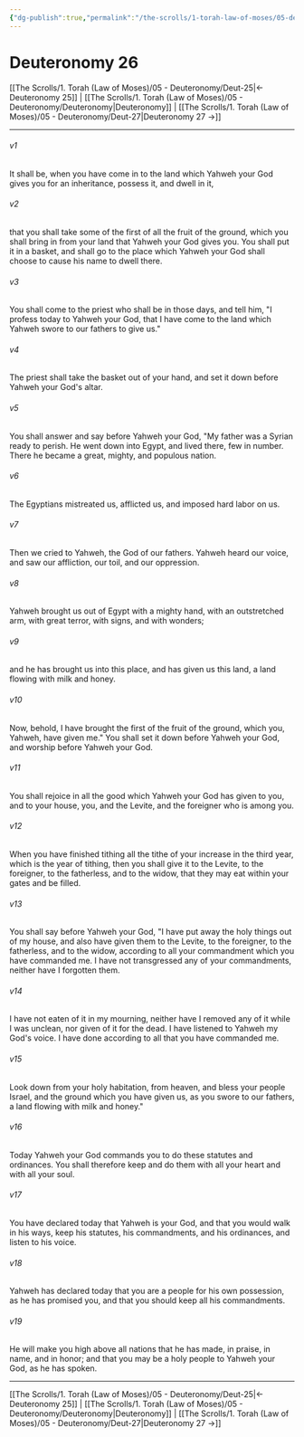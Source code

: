 ```yaml
---
{"dg-publish":true,"permalink":"/the-scrolls/1-torah-law-of-moses/05-deuteronomy/deut-26/","tags":["#TheScrolls","#TorahLawofMoses"]}
---
```



# Deuteronomy 26

[[The Scrolls/1. Torah (Law of Moses)/05 - Deuteronomy/Deut-25\|← Deuteronomy 25]] | [[The Scrolls/1. Torah (Law of Moses)/05 - Deuteronomy/Deuteronomy\|Deuteronomy]] | [[The Scrolls/1. Torah (Law of Moses)/05 - Deuteronomy/Deut-27\|Deuteronomy 27 →]]
***



###### v1 
It shall be, when you have come in to the land which Yahweh your God gives you for an inheritance, possess it, and dwell in it, 

###### v2 
that you shall take some of the first of all the fruit of the ground, which you shall bring in from your land that Yahweh your God gives you. You shall put it in a basket, and shall go to the place which Yahweh your God shall choose to cause his name to dwell there. 

###### v3 
You shall come to the priest who shall be in those days, and tell him, "I profess today to Yahweh your God, that I have come to the land which Yahweh swore to our fathers to give us." 

###### v4 
The priest shall take the basket out of your hand, and set it down before Yahweh your God's altar. 

###### v5 
You shall answer and say before Yahweh your God, "My father was a Syrian ready to perish. He went down into Egypt, and lived there, few in number. There he became a great, mighty, and populous nation. 

###### v6 
The Egyptians mistreated us, afflicted us, and imposed hard labor on us. 

###### v7 
Then we cried to Yahweh, the God of our fathers. Yahweh heard our voice, and saw our affliction, our toil, and our oppression. 

###### v8 
Yahweh brought us out of Egypt with a mighty hand, with an outstretched arm, with great terror, with signs, and with wonders; 

###### v9 
and he has brought us into this place, and has given us this land, a land flowing with milk and honey. 

###### v10 
Now, behold, I have brought the first of the fruit of the ground, which you, Yahweh, have given me." You shall set it down before Yahweh your God, and worship before Yahweh your God. 

###### v11 
You shall rejoice in all the good which Yahweh your God has given to you, and to your house, you, and the Levite, and the foreigner who is among you. 

###### v12 
When you have finished tithing all the tithe of your increase in the third year, which is the year of tithing, then you shall give it to the Levite, to the foreigner, to the fatherless, and to the widow, that they may eat within your gates and be filled. 

###### v13 
You shall say before Yahweh your God, "I have put away the holy things out of my house, and also have given them to the Levite, to the foreigner, to the fatherless, and to the widow, according to all your commandment which you have commanded me. I have not transgressed any of your commandments, neither have I forgotten them. 

###### v14 
I have not eaten of it in my mourning, neither have I removed any of it while I was unclean, nor given of it for the dead. I have listened to Yahweh my God's voice. I have done according to all that you have commanded me. 

###### v15 
Look down from your holy habitation, from heaven, and bless your people Israel, and the ground which you have given us, as you swore to our fathers, a land flowing with milk and honey." 

###### v16 
Today Yahweh your God commands you to do these statutes and ordinances. You shall therefore keep and do them with all your heart and with all your soul. 

###### v17 
You have declared today that Yahweh is your God, and that you would walk in his ways, keep his statutes, his commandments, and his ordinances, and listen to his voice. 

###### v18 
Yahweh has declared today that you are a people for his own possession, as he has promised you, and that you should keep all his commandments. 

###### v19 
He will make you high above all nations that he has made, in praise, in name, and in honor; and that you may be a holy people to Yahweh your God, as he has spoken.

***
[[The Scrolls/1. Torah (Law of Moses)/05 - Deuteronomy/Deut-25\|← Deuteronomy 25]] | [[The Scrolls/1. Torah (Law of Moses)/05 - Deuteronomy/Deuteronomy\|Deuteronomy]] | [[The Scrolls/1. Torah (Law of Moses)/05 - Deuteronomy/Deut-27\|Deuteronomy 27 →]]
